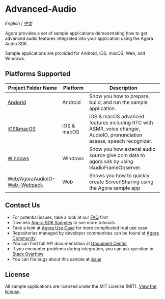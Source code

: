 # Advanced-Audio

*English | [中文](README.zh.md)*

Agora provides a set of sample applications demonstrating how to get advanced audio features integrated into your application using the Agora Audio SDK.

Sample applications are provided for Android, iOS, macOS, Web, and Windows.

## Platforms Supported

Project Folder Name|Platform|Description
---|---|---
[Andorid](./Android)|Android|Show you how to prepare, build, and run the sample application.
[iOS&macOS](./iOS&macOS)|iOS & macOS|iOS & macOS advanced features including RTC with ASMR, voice changer, AudioIO, pronunciation assess, speech recognizer.
[Windows](./Windows)|Windows|Show you how extenal audio source give pcm data to agora sdk by using IAudioFrameObserver.
[Web/AgoraAudioIO-Web-Webpack](./Web/AgoraAudioIO-Web-Webpack)|Web|Shows you how to quickly create ScreenSharing using the Agora sample app

## Contact Us

- For potential issues, take a look at our [FAQ](https://docs.agora.io/en/faq) first
- Dive into [Agora SDK Samples](https://github.com/AgoraIO) to see more tutorials
- Take a look at [Agora Use Case](https://github.com/AgoraIO-usecase) for more complicated real use case
- Repositories managed by developer communities can be found at [Agora Community](https://github.com/AgoraIO-Community)
- You can find full API documentation at [Document Center](https://docs.agora.io/en/)
- If you encounter problems during integration, you can ask question in [Stack Overflow](https://stackoverflow.com/questions/tagged/agora.io)
- You can file bugs about this sample at [issue](https://github.com/AgoraIO/Advanced-Audio/issues)

## License

All sample applications are licensed under the MIT License (MIT). [View the license](LICENSE.md).